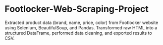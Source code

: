# Footlocker-Web-Scraping-Project

Extracted product data (brand, name, price, color) from Footlocker website using Selenium, BeautifulSoup, and Pandas. Transformed raw HTML into a structured DataFrame, performed data cleaning, and exported results to CSV.
